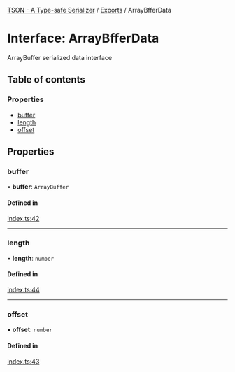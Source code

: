 [TSON - A Type-safe Serializer](../README.md) / [Exports](../modules.md) / ArrayBfferData

# Interface: ArrayBfferData

ArrayBuffer serialized data interface

## Table of contents

### Properties

- [buffer](ArrayBfferData.md#buffer)
- [length](ArrayBfferData.md#length)
- [offset](ArrayBfferData.md#offset)

## Properties

### buffer

• **buffer**: `ArrayBuffer`

#### Defined in

[index.ts:42](https://github.com/System233/tson-serializer/blob/1e88e2c/index.ts#L42)

___

### length

• **length**: `number`

#### Defined in

[index.ts:44](https://github.com/System233/tson-serializer/blob/1e88e2c/index.ts#L44)

___

### offset

• **offset**: `number`

#### Defined in

[index.ts:43](https://github.com/System233/tson-serializer/blob/1e88e2c/index.ts#L43)
